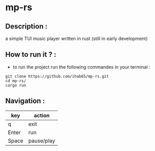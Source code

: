 # mp-rs
## Description :

a simple TUI music player written in rust
(still in early development)
## How to run it ? :

- to run the project run the following commandes in your terminal :
```
git clone https://github.com/ihab65/mp-rs.git
cd mp-rs/
cargo run
```
## Navigation :
| key         | action      |
| ----------- | ----------- |
| q           | exit        |
| Enter       | run         |
| Space       | pause/play  |
